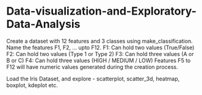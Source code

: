 # Data-visualization-and-Exploratory-Data-Analysis

Create a dataset with 12 features and 3 classes using make_classification.
Name the features F1, F2, ... upto F12.
F1: Can hold two values (True/False)
F2: Can hold two values (Type 1 or Type 2)
F3: Can hold three values (A or B or C)
F4: Can hold three values (HIGH / MEDIUM / LOW)
Features F5 to F12 will have numeric values generated during the creation process.

Load the Iris Dataset, and explore - scatterplot, scatter_3d, heatmap, boxplot, kdeplot etc.
